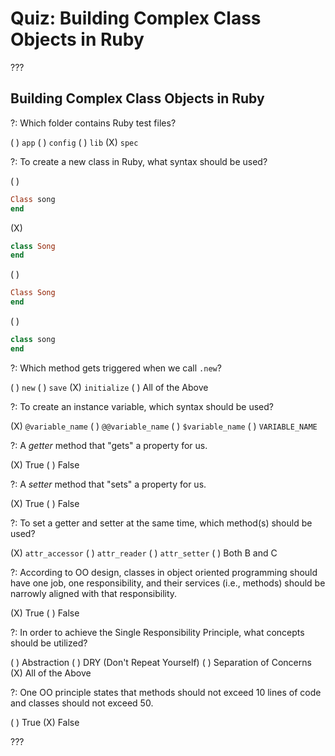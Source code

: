 # Quiz: Building Complex Class Objects in Ruby

???

## Building Complex Class Objects in Ruby

?: Which folder contains Ruby test files?

( ) `app` ( ) `config` ( ) `lib` (X) `spec`

?: To create a new class in Ruby, what syntax should be used?

( )
```ruby
Class song
end
```
(X)
```ruby
class Song
end
```
( )
```ruby
Class Song
end
```
( )
```ruby
class song
end
```

?: Which method gets triggered when we call `.new`?

( ) `new` ( ) `save` (X) `initialize` ( ) All of the Above

?: To create an instance variable, which syntax should be used?

(X) `@variable_name` ( ) `@@variable_name` ( ) `$variable_name` ( ) `VARIABLE_NAME`

?: A _getter_ method that "gets" a property for us.

(X) True ( ) False

?: A _setter_ method that "sets" a property for us.

(X) True ( ) False

?: To set a getter and setter at the same time, which method(s) should be used?

(X) `attr_accessor`
( ) `attr_reader`
( ) `attr_setter`
( ) Both B and C

?: According to OO design, classes in object oriented programming should have one job, one responsibility, and their services (i.e., methods) should be narrowly aligned with that responsibility. 

(X) True ( ) False

?: In order to achieve the Single Responsibility Principle, what concepts should be utilized?

( ) Abstraction ( ) DRY (Don't Repeat Yourself) ( ) Separation of Concerns (X) All of the Above

?: One OO principle states that methods should not exceed 10 lines of code and classes should not exceed 50.

( ) True (X) False

???
